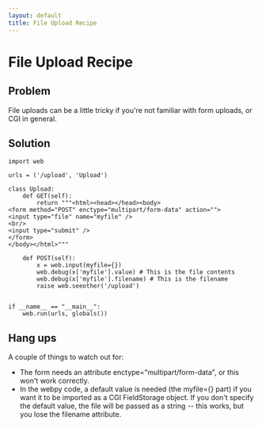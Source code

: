 ```yaml
---
layout: default
title: File Upload Recipe
---
```


# File Upload Recipe

## Problem

File uploads can be a little tricky if you're not familiar with form uploads, or CGI in general.

## Solution

    import web
    
    urls = ('/upload', 'Upload')
    
    class Upload:
        def GET(self):
            return """<html><head></head><body>
    <form method="POST" enctype="multipart/form-data" action="">
    <input type="file" name="myfile" />
    <br/>
    <input type="submit" />
    </form>
    </body></html>"""
    
        def POST(self):
            x = web.input(myfile={})
            web.debug(x['myfile'].value) # This is the file contents
            web.debug(x['myfile'].filename) # This is the filename
            raise web.seeother('/upload')


    if __name__ == "__main__":
        web.run(urls, globals())

## Hang ups

A couple of things to watch out for:

* The form needs an attribute enctype="multipart/form-data", or this won't work correctly.
* In the webpy code, a default value is needed (the myfile={} part) if you want it to be imported as a CGI FieldStorage object.  If you don't specify the default value, the file will be passed as a string -- this works, but you lose the filename attribute.